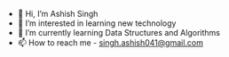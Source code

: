 - 👋 Hi, I’m Ashish Singh
- 👀 I’m interested in learning new technology
- 🌱 I’m currently learning Data Structures and Algorithms
- 📫 How to reach me - singh.ashish041@gmail.com

<!---
ashishsingh0307/ashishsingh0307 is a ✨ special ✨ repository because its `README.md` (this file) appears on your GitHub profile.
You can click the Preview link to take a look at your changes.
--->
